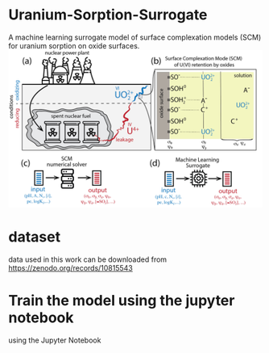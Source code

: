 # Uranium-Sorption-Surrogate
A machine learning surrogate model of surface complexation models (SCM) for uranium sorption on oxide surfaces. 
![ML surrogate for modeling uranium sorption](figures/fig1.jpg)

# dataset 
data used in this work can be downloaded from https://zenodo.org/records/10815543

# Train the model using the jupyter notebook 
using the Jupyter Notebook 
